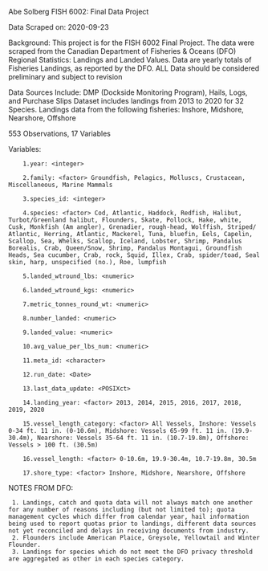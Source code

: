 Abe Solberg
FISH 6002: Final Data Project

Data Scraped on: 2020-09-23

Background:
This project is for the FISH 6002 Final Project.
The data were scraped from the Canadian Department of Fisheries & Oceans (DFO) Regional Statistics: Landings and Landed Values.
Data are yearly totals of Fisheries Landings, as reported by the DFO.
ALL Data should be considered preliminary and subject to revision

Data Sources Include: DMP (Dockside Monitoring Program), Hails, Logs, and Purchase Slips
Dataset includes landings from 2013 to 2020 for 32 Species.
Landings data from the following fisheries: Inshore, Midshore, Nearshore, Offshore

553 Observations, 17 Variables

Variables:

		1.year: <integer>

		2.family: <factor> Groundfish, Pelagics, Molluscs, Crustacean, Miscellaneous, Marine Mammals

		3.species_id: <integer>

		4.species: <factor> Cod, Atlantic, Haddock, Redfish, Halibut, Turbot/Greenland halibut, Flounders, Skate, Pollock, Hake, white, Cusk, Monkfish (Am angler), Grenadier, rough-head, Wolffish, Striped/ Atlantic, Herring, Atlantic, Mackerel, Tuna, bluefin, Eels, Capelin, Scallop, Sea, Whelks, Scallop, Iceland, Lobster, Shrimp, Pandalus Borealis, Crab, Queen/Snow, Shrimp, Pandalus Montagui, Groundfish Heads, Sea cucumber, Crab, rock, Squid, Illex, Crab, spider/toad, Seal skin, harp, unspecified (no.), Roe, lumpfish

		5.landed_wtround_lbs: <numeric>

		6.landed_wtround_kgs: <numeric>

		7.metric_tonnes_round_wt: <numeric>

		8.number_landed: <numeric>

		9.landed_value: <numeric>

		10.avg_value_per_lbs_num: <numeric>

		11.meta_id: <character>

		12.run_date: <Date>

		13.last_data_update: <POSIXct>

		14.landing_year: <factor> 2013, 2014, 2015, 2016, 2017, 2018, 2019, 2020

		15.vessel_length_category: <factor> All Vessels, Inshore: Vessels 0-34 ft. 11 in. (0-10.6m), Midshore: Vessels 65-99 ft. 11 in. (19.9-30.4m), Nearshore: Vessels 35-64 ft. 11 in. (10.7-19.8m), Offshore: Vessels > 100 ft. (30.5m)

		16.vessel_length: <factor> 0-10.6m, 19.9-30.4m, 10.7-19.8m, 30.5m

		17.shore_type: <factor> Inshore, Midshore, Nearshore, Offshore

NOTES FROM DFO:

	 1. Landings, catch and quota data will not always match one another for any number of reasons including (but not limited to); quota management cycles which differ from calendar year, hail information being used to report quotas prior to landings, different data sources not yet reconciled and delays in receiving documents from industry.
	 2. Flounders include American Plaice, Greysole, Yellowtail and Winter Flounder.
	 3. Landings for species which do not meet the DFO privacy threshold are aggregated as other in each species category.

